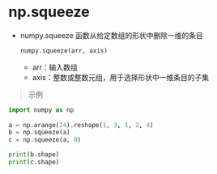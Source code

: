 &emsp;

# np.squeeze
- numpy.squeeze 函数从给定数组的形状中删除一维的条目
    ```python
    numpy.squeeze(arr, axis)
    ```
  - arr：输入数组
  - axis：整数或整数元组，用于选择形状中一维条目的子集

>示例
```python
import numpy as np
 
a = np.arange(24).reshape(1, 3, 1, 2, 4)
b = np.squeeze(a)
c = np.squeeze(a, 0)

print(b.shape)
print(c.shape)
```
